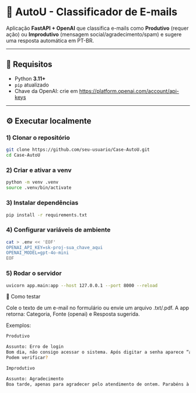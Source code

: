 # 📧 AutoU - Classificador de E-mails

Aplicação **FastAPI + OpenAI** que classifica e-mails como **Produtivo** (requer ação) ou **Improdutivo** (mensagem social/agradecimento/spam) e sugere uma resposta automática em PT-BR.

---

## 🚀 Requisitos

- Python **3.11+**
- `pip` atualizado
- Chave da OpenAI: crie em https://platform.openai.com/account/api-keys

---

## ⚙️ Executar localmente

### 1) Clonar o repositório
```bash
git clone https://github.com/seu-usuario/Case-AutoU.git
cd Case-AutoU
``` 

### 2) Criar e ativar a venv
```bash
python -m venv .venv
source .venv/bin/activate
```

### 3) Instalar dependências
```bash
pip install -r requirements.txt

```

### 4) Configurar variáveis de ambiente
```bash
cat > .env << 'EOF'
OPENAI_API_KEY=sk-proj-sua_chave_aqui
OPENAI_MODEL=gpt-4o-mini
EOF

```

### 5) Rodar o servidor
```bash
uvicorn app.main:app --host 127.0.0.1 --port 8000 --reload


```

🧪 Como testar

Cole o texto de um e-mail no formulário ou envie um arquivo .txt/.pdf.
A app retorna: Categoria, Fonte (openai) e Resposta sugerida.

Exemplos:
```bash
Produtivo

Assunto: Erro de login
Bom dia, não consigo acessar o sistema. Após digitar a senha aparece “acesso negado”.
Podem verificar?
```
```bash
Improdutivo

Assunto: Agradecimento
Boa tarde, apenas para agradecer pelo atendimento de ontem. Parabéns à equipe!
```
